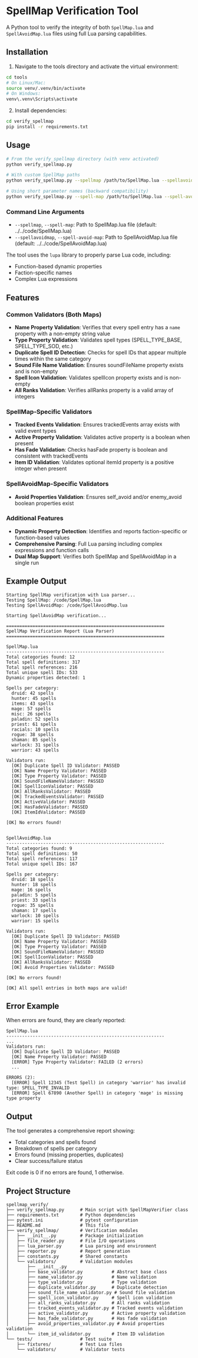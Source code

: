 # SpellMap Verification Tool

A Python tool to verify the integrity of both `SpellMap.lua` and `SpellAvoidMap.lua` files using full Lua parsing capabilities.

## Installation

1. Navigate to the tools directory and activate the virtual environment:
```bash
cd tools
# On Linux/Mac:
source venv/.venv/bin/activate
# On Windows:
venv\.venv\Scripts\activate
```

2. Install dependencies:
```bash
cd verify_spellmap
pip install -r requirements.txt
```

## Usage

```bash
# From the verify_spellmap directory (with venv activated)
python verify_spellmap.py

# With custom SpellMap paths
python verify_spellmap.py --spellmap /path/to/SpellMap.lua --spellavoidmap /path/to/SpellAvoidMap.lua

# Using short parameter names (backward compatibility)
python verify_spellmap.py --spell-map /path/to/SpellMap.lua --spell-avoid-map /path/to/SpellAvoidMap.lua
```

### Command Line Arguments

- `--spellmap`, `--spell-map`: Path to SpellMap.lua file (default: ../../code/SpellMap.lua)
- `--spellavoidmap`, `--spell-avoid-map`: Path to SpellAvoidMap.lua file (default: ../../code/SpellAvoidMap.lua)

The tool uses the `lupa` library to properly parse Lua code, including:
- Function-based dynamic properties
- Faction-specific names
- Complex Lua expressions

## Features

### Common Validators (Both Maps)
- **Name Property Validation**: Verifies that every spell entry has a `name` property with a non-empty string value
- **Type Property Validation**: Validates spell types (SPELL_TYPE_BASE, SPELL_TYPE_SOD, etc.)
- **Duplicate Spell ID Detection**: Checks for spell IDs that appear multiple times within the same category
- **Sound File Name Validation**: Ensures soundFileName property exists and is non-empty
- **Spell Icon Validation**: Validates spellIcon property exists and is non-empty
- **All Ranks Validation**: Verifies allRanks property is a valid array of integers

### SpellMap-Specific Validators
- **Tracked Events Validation**: Ensures trackedEvents array exists with valid event types
- **Active Property Validation**: Validates active property is a boolean when present
- **Has Fade Validation**: Checks hasFade property is boolean and consistent with trackedEvents
- **Item ID Validation**: Validates optional itemId property is a positive integer when present

### SpellAvoidMap-Specific Validators
- **Avoid Properties Validation**: Ensures self_avoid and/or enemy_avoid boolean properties exist

### Additional Features
- **Dynamic Property Detection**: Identifies and reports faction-specific or function-based values
- **Comprehensive Parsing**: Full Lua parsing including complex expressions and function calls
- **Dual Map Support**: Verifies both SpellMap and SpellAvoidMap in a single run

## Example Output

```
Starting SpellMap verification with Lua parser...
Testing SpellMap: /code/SpellMap.lua
Testing SpellAvoidMap: /code/SpellAvoidMap.lua

Starting SpellAvoidMap verification...

============================================================
SpellMap Verification Report (Lua Parser)
============================================================

SpellMap.lua
------------------------------------------------------------
Total categories found: 12
Total spell definitions: 317
Total spell references: 216
Total unique spell IDs: 533
Dynamic properties detected: 1

Spells per category:
  druid: 42 spells
  hunter: 45 spells
  items: 43 spells
  mage: 57 spells
  misc: 26 spells
  paladin: 52 spells
  priest: 61 spells
  racials: 10 spells
  rogue: 38 spells
  shaman: 85 spells
  warlock: 31 spells
  warrior: 43 spells

Validators run:
  [OK] Duplicate Spell ID Validator: PASSED
  [OK] Name Property Validator: PASSED
  [OK] Type Property Validator: PASSED
  [OK] SoundFileNameValidator: PASSED
  [OK] SpellIconValidator: PASSED
  [OK] AllRanksValidator: PASSED
  [OK] TrackedEventsValidator: PASSED
  [OK] ActiveValidator: PASSED
  [OK] HasFadeValidator: PASSED
  [OK] ItemIdValidator: PASSED

[OK] No errors found!


SpellAvoidMap.lua
------------------------------------------------------------
Total categories found: 9
Total spell definitions: 50
Total spell references: 117
Total unique spell IDs: 167

Spells per category:
  druid: 18 spells
  hunter: 18 spells
  mage: 16 spells
  paladin: 5 spells
  priest: 33 spells
  rogue: 35 spells
  shaman: 17 spells
  warlock: 10 spells
  warrior: 15 spells

Validators run:
  [OK] Duplicate Spell ID Validator: PASSED
  [OK] Name Property Validator: PASSED
  [OK] Type Property Validator: PASSED
  [OK] SoundFileNameValidator: PASSED
  [OK] SpellIconValidator: PASSED
  [OK] AllRanksValidator: PASSED
  [OK] Avoid Properties Validator: PASSED

[OK] No errors found!

[OK] All spell entries in both maps are valid!
```

## Error Example

When errors are found, they are clearly reported:

```
SpellMap.lua
------------------------------------------------------------
...
Validators run:
  [OK] Duplicate Spell ID Validator: PASSED
  [OK] Name Property Validator: PASSED
  [ERROR] Type Property Validator: FAILED (2 errors)
  ...

ERRORS (2):
  [ERROR] Spell 12345 (Test Spell) in category 'warrior' has invalid type: SPELL_TYPE_INVALID
  [ERROR] Spell 67890 (Another Spell) in category 'mage' is missing type property
```

## Output

The tool generates a comprehensive report showing:
- Total categories and spells found
- Breakdown of spells per category
- Errors found (missing properties, duplicates)
- Clear success/failure status

Exit code is 0 if no errors are found, 1 otherwise.

## Project Structure

```
spellmap_verify/
├── verify_spellmap.py      # Main script with SpellMapVerifier class
├── requirements.txt        # Python dependencies
├── pytest.ini              # pytest configuration
├── README.md               # This file
├── verify_spellmap/        # Verification modules
│   ├── __init__.py         # Package initialization
│   ├── file_reader.py      # File I/O operations
│   ├── lua_parser.py       # Lua parsing and environment
│   ├── reporter.py         # Report generation
│   ├── constants.py        # Shared constants
│   └── validators/         # Validation modules
│       ├── __init__.py
│       ├── base_validator.py           # Abstract base class
│       ├── name_validator.py           # Name validation
│       ├── type_validator.py           # Type validation
│       ├── duplicate_validator.py      # Duplicate detection
│       ├── sound_file_name_validator.py # Sound file validation
│       ├── spell_icon_validator.py     # Spell icon validation
│       ├── all_ranks_validator.py      # All ranks validation
│       ├── tracked_events_validator.py # Tracked events validation
│       ├── active_validator.py         # Active property validation
│       ├── has_fade_validator.py       # Has fade validation
│       ├── avoid_properties_validator.py # Avoid properties validation
│       └── item_id_validator.py        # Item ID validation
└── tests/                  # Test suite
    ├── fixtures/           # Test Lua files
    └── validators/         # Validator tests
